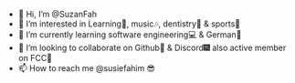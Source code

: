 - 👋 Hi, I’m @SuzanFah
- 👀 I’m interested in Learning💢, music🎶, dentistry🎠 & sports🏀
- 🌱 I’m currently learning software engineering💻 & German🦚
- 💞️ I’m looking to collaborate on Github📯 & Discord🎆 also active member on FCC🧿
- 📫 How to reach me @susiefahim 😎

<!---
SuzanFah/SuzanFah is a ✨ special ✨ repository because its `README.md` (this file) appears on your GitHub profile.
You can click the Preview link to take a look at your changes.
--->
